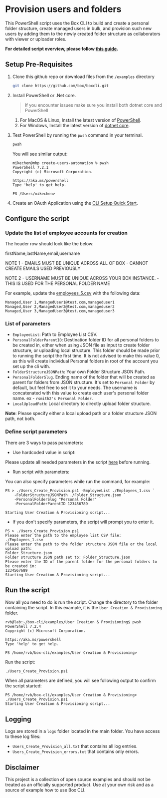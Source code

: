 # Provision users and folders

This PowerShell script uses the Box CLI to build and create a personal folder structure, create managed users in bulk, and provision such new users by adding them to the newly created folder structure as collaborators with viewer or uploader roles.

**For detailed script overview, please follow [this guide](https://developer.box.com/guides/cli/quick-start/powershell-script-templates/).**

## Setup Pre-Requisites
1. Clone this github repo or download files from the `/examples` directory
	```bash
	git clone https://github.com/box/boxcli.git
	```
2. Install PowerShell or .Net core.
	> If you encounter issues make sure you install both dotnet core and PowerShell
    1. For MacOS & Linux, Install the latest version of [PowerShell](https://docs.microsoft.com/en-us/powershell/scripting/install/installing-powershell?view=powershell-7.2).
    2. For Windows, Install the latest version of [dotnet core](https://dotnet.microsoft.com/download).
	
3. Test PowerShell by running the `pwsh` command in your terminal.
	```bash
	pwsh
	```
	
	You will see similar output:
	```
	mikechen@mbp create-users-automation % pwsh
	PowerShell 7.2.1
	Copyright (c) Microsoft Corporation.

	https://aka.ms/powershell
	Type 'help' to get help.

	PS /Users/mikechen>
	```

4. Create an OAuth Application using the [CLI Setup Quick Start][oauth-guide].

## Configure the script
### Update the list of employee accounts for creation

The header row should look like the below:

firstName,lastName,email,username

NOTE 1 - EMAILS MUST BE UNIQUE ACROSS ALL OF BOX - CANNOT CREATE EMAILS USED PREVIOUSLY

NOTE 2 - USERNAME MUST BE UNIQUE ACROSS YOUR BOX INSTANCE. - THIS IS USED FOR THE PERSONAL FOLDER NAME

For example, update the [employees_5.csv](/examples/User%20Creation%20%26%20Provisioning/Employees_5.csv) with the following data:
```
Managed,User 1,ManagedUser1@test.com,manageduser1
Managed,User 2,ManagedUser2@test.com,manageduser2
Managed,User 3,ManagedUser3@test.com,manageduser3
```
### List of parameters

- `EmployeeList`: Path to Employee List CSV.
- `PersonalFolderParentID`: Destination folder ID for all personal folders to be created in, either when using JSON file as input to create folder structure, or uploading local structure. This folder should be made prior to running the script the first time. It is not advised to make this value 0, as this will create individual Personal folders in root of the account you set up the cli with.
- `FolderStructureJSONPath`: Your own Folder Structure JSON Path. 
- `PersonalFolderSlug`. Ending name of the folder that will be created as parent for folders from JSON structure. It's set to `Personal Folder` by default, but feel free to set it to your needs. The username is concatenated with this value to create each user's personal folder name. ex - `rsmith2's Personal Folder`.
- `LocalUploadPath`: Local directory to directly upload folder structure.

**Note**: Please specify either a local upload path or a folder structure JSON path, not both.

### Define script parameters

There are 3 ways to pass parameters:
* Use hardcoded value in script:

Please update all needed parameters in the script [here](/examples/User%20Creation%20%26%20Provisioning/Users_Create_Provision.ps1#L35-L47) before running.

* Run script with parameters:

You can also specify parameters while run the command, for example:
```
PS > ./Users_Create_Provision.ps1 -EmployeeList ./Employees_1.csv `
	-FolderStructureJSONPath ./Folder_Structure.json `
	-PersonalFolderSlug "Personal Folder" `
	-PersonalFolderParentID 123456789

Starting User Creation & Provisioning script...
```

* If you don't specify parameters, the script will prompt you to enter it.

```
PS > ./Users_Create_Provision.ps1
Please enter the path to the employee list CSV file:
./Employees_1.csv
Please enter the path to the folder structure JSON file or the local upload path:
Folder_Structure.json
Folder structure JSON path set to: Folder_Structure.json
Please enter the ID of the parent folder for the personal folders to be created in:
1234567689
Starting User Creation & Provisioning script...
```

## Run the script
Now all you need to do is run the script. Change the directory to the folder containing the script. In this example, it is the `User Creation & Provisioning` folder.
```
rvb@lab:~/box-cli/examples/User Creation & Provisioning$ pwsh
PowerShell 7.2.4
Copyright (c) Microsoft Corporation.

https://aka.ms/powershell
Type 'help' to get help.

PS /home/rvb/box-cli/examples/User Creation & Provisioning>
```

Run the script: 
```bash
./Users_Create_Provision.ps1
```

When all parameters are defined, you will see following output to confirm the script started:
```
PS /home/rvb/box-cli/examples/User Creation & Provisioning> ./Users_Create_Provision.ps1
Starting User Creation & Provisioning script...
```

## Logging
Logs are stored in a `logs` folder located in the main folder. You have access to these log files:

* `Users_Create_Provision_all.txt` that contains all log entries.
* `Users_Create_Provision_errors.txt` that contains only errors.

## Disclaimer
This project is a collection of open source examples and should not be treated as an officially supported product. Use at your own risk and as a source of example how to use Box CLI.

[oauth-guide]: https://developer.box.com/guides/cli/quick-start/
